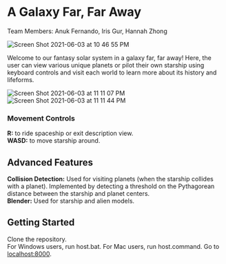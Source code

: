 # A Galaxy Far, Far Away

Team Members: Anuk Fernando, Iris Gur, Hannah Zhong

![Screen Shot 2021-06-03 at 10 46 55 PM](https://user-images.githubusercontent.com/50278606/120740713-c05d3c00-c4c1-11eb-8388-2fad0b6dd453.png)  

Welcome to our fantasy solar system in a galaxy far, far away! Here, the user can view various unique planets or pilot their own starship using keyboard controls and visit each world to learn more about its history and lifeforms.  

![Screen Shot 2021-06-03 at 11 11 07 PM](https://user-images.githubusercontent.com/50278606/120741050-5abd7f80-c4c2-11eb-927a-a0e23ec6a1bf.png)
![Screen Shot 2021-06-03 at 11 11 44 PM](https://user-images.githubusercontent.com/50278606/120742775-90179c80-c4c5-11eb-98ab-5ee7b1bc3df8.png)

### Movement Controls
**R:** to ride spaceship or exit description view.  
**WASD:** to move starship around.  
## Advanced Features

**Collision Detection:** Used for visiting planets (when the starship collides with a planet). Implemented by detecting a threshold on the Pythagorean distance between the starship and planet centers.  
**Blender:** Used for starship and alien models.  

## Getting Started
Clone the repository.  
For Windows users, run host.bat. For Mac users, run host.command. Go to [localhost:8000](http://localhost:8000/).
